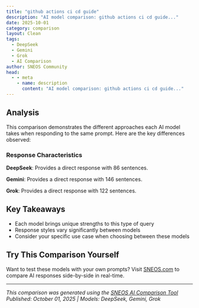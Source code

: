 ```yaml
---
title: "github actions ci cd guide"
description: "AI model comparison: github actions ci cd guide..."
date: 2025-10-01
category: comparison
layout: Clean
tags:
  - DeepSeek
  - Gemini
  - Grok
  - AI Comparison
author: SNEOS Community
head:
  - - meta
    - name: description
      content: "AI model comparison: github actions ci cd guide..."
---
```


<ChatComparison
  title="github actions ci cd guide"
  prompt="github actions ci cd guide"
  :responses='{
    "DeepSeek": "I\u0027ll provide you with a comprehensive guide to GitHub Actions CI/CD, covering everything from basics to advanced workflows.\n\n## What is GitHub Actions?\n\nGitHub Actions is a CI/CD platform that allows you to automate your build, test, and deployment pipeline directly from your GitHub repository.\n\n## Key Concepts\n\n- **Workflows**: Automated processes defined in YAML files\n- **Events**: Triggers that start workflows (push, pull request, etc.)\n- **Jobs**: Sets of steps that execute on the same runner\n- **Steps**: Individual tasks that run commands or actions\n- **Actions**: Reusable units of code\n- **Runners**: Servers that run your workflows\n\n## Basic Workflow Structure\n\n\u0060\u0060\u0060yaml\nname: CI Pipeline\n\non:\n  push:\n    branches: [ main, develop ]\n  pull_request:\n    branches: [ main ]\n\njobs:\n  build:\n    runs-on: ubuntu-latest\n    \n    steps:\n    - name: Checkout code\n      uses: actions/checkout@v4\n      \n    - name: Setup Node.js\n      uses: actions/setup-node@v4\n      with:\n        node-version: \u002718\u0027\n        \n    - name: Install dependencies\n      run: npm install\n      \n    - name: Run tests\n      run: npm test\n      \n    - name: Build project\n      run: npm run build\n\u0060\u0060\u0060\n\n## Common Workflow Examples\n\n### 1. Node.js Application\n\n\u0060\u0060\u0060yaml\nname: Node.js CI\n\non:\n  push:\n    branches: [ main ]\n  pull_request:\n    branches: [ main ]\n\njobs:\n  test:\n    runs-on: ubuntu-latest\n    \n    strategy:\n      matrix:\n        node-version: [16.x, 18.x, 20.x]\n    \n    steps:\n    - uses: actions/checkout@v4\n    - name: Use Node.js ${{ matrix.node-version }}\n      uses: actions/setup-node@v4\n      with:\n        node-version: ${{ matrix.node-version }}\n        cache: \u0027npm\u0027\n    - run: npm ci\n    - run: npm run build --if-present\n    - run: npm test\n    \n  deploy:\n    needs: test\n    runs-on: ubuntu-latest\n    if: github.ref == \u0027refs/heads/main\u0027\n    \n    steps:\n    - uses: actions/checkout@v4\n    - uses: actions/setup-node@v4\n      with:\n        node-version: \u002718\u0027\n    - run: npm ci\n    - run: npm run build\n    - name: Deploy to production\n      run: echo \u0022Deploying to production...\u0022\n\u0060\u0060\u0060\n\n### 2. Python Application\n\n\u0060\u0060\u0060yaml\nname: Python CI\n\non: [push, pull_request]\n\njobs:\n  test:\n    runs-on: ubuntu-latest\n    strategy:\n      matrix:\n        python-version: [\u00273.8\u0027, \u00273.9\u0027, \u00273.10\u0027, \u00273.11\u0027]\n    \n    steps:\n    - uses: actions/checkout@v4\n    - name: Set up Python ${{ matrix.python-version }}\n      uses: actions/setup-python@v4\n      with:\n        python-version: ${{ matrix.python-version }}\n        cache: \u0027pip\u0027\n    - name: Install dependencies\n      run: |\n        python -m pip install --upgrade pip\n        pip install -r requirements.txt\n        pip install pytest\n    - name: Run tests\n      run: pytest\n\u0060\u0060\u0060\n\n### 3. Docker Build and Push\n\n\u0060\u0060\u0060yaml\nname: Docker CI\n\non:\n  push:\n    branches: [ main ]\n    tags: [ \u0027v*\u0027 ]\n\njobs:\n  build:\n    runs-on: ubuntu-latest\n    \n    steps:\n    - uses: actions/checkout@v4\n    \n    - name: Build Docker image\n      run: docker build -t my-app:${{ github.sha }} .\n      \n    - name: Log in to Docker Hub\n      if: github.event_name != \u0027pull_request\u0027\n      uses: docker/login-action@v2\n      with:\n        username: ${{ secrets.DOCKER_USERNAME }}\n        password: ${{ secrets.DOCKER_PASSWORD }}\n        \n    - name: Push Docker image\n      if: github.event_name != \u0027pull_request\u0027\n      run: |\n        docker tag my-app:${{ github.sha }} ${{ secrets.DOCKER_USERNAME }}/my-app:latest\n        docker push ${{ secrets.DOCKER_USERNAME }}/my-app:latest\n\u0060\u0060\u0060\n\n## Advanced Features\n\n### 1. Matrix Builds\n\n\u0060\u0060\u0060yaml\njobs:\n  test:\n    runs-on: ${{ matrix.os }}\n    strategy:\n      matrix:\n        os: [ubuntu-latest, windows-latest, macos-latest]\n        node-version: [16.x, 18.x, 20.x]\n        exclude:\n          - os: windows-latest\n            node-version: 16.x\n\u0060\u0060\u0060\n\n### 2. Environment-specific Deployments\n\n\u0060\u0060\u0060yaml\ndeploy-staging:\n  runs-on: ubuntu-latest\n  environment: staging\n  steps:\n    - run: echo \u0022Deploying to staging...\u0022\n    \ndeploy-production:\n  runs-on: ubuntu-latest\n  environment: production\n  steps:\n    - run: echo \u0022Deploying to production...\u0022\n\u0060\u0060\u0060\n\n### 3. Caching for Faster Builds\n\n\u0060\u0060\u0060yaml\n- name: Cache node modules\n  uses: actions/cache@v3\n  with:\n    path: node_modules\n    key: ${{ runner.os }}-node-${{ hashFiles(\u0027**/package-lock.json\u0027) }}\n    restore-keys: |\n      ${{ runner.os }}-node-\n\u0060\u0060\u0060\n\n### 4. Conditional Steps\n\n\u0060\u0060\u0060yaml\nsteps:\n  - name: Deploy to staging\n    if: github.ref == \u0027refs/heads/develop\u0027\n    run: echo \u0022Deploying to staging\u0022\n    \n  - name: Deploy to production\n    if: github.ref == \u0027refs/heads/main\u0027 \u0026\u0026 github.event_name == \u0027push\u0027\n    run: echo \u0022Deploying to production\u0022\n\u0060\u0060\u0060\n\n## Best Practices\n\n### 1. Security\n\u0060\u0060\u0060yaml\n# Use secrets for sensitive data\n- name: Deploy\n  env:\n    API_KEY: ${{ secrets.API_KEY }}\n\u0060\u0060\u0060\n\n### 2. Efficient Workflows\n\u0060\u0060\u0060yaml\n# Use concurrency to prevent multiple runs\nconcurrency:\n  group: ${{ github.workflow }}-${{ github.ref }}\n  cancel-in-progress: true\n\u0060\u0060\u0060\n\n### 3. Reusable Workflows\n\n**Shared workflow (.github/workflows/deploy.yml):**\n\u0060\u0060\u0060yaml\nname: Reusable Deploy\n\non:\n  workflow_call:\n    inputs:\n      environment:\n        required: true\n        type: string\n\njobs:\n  deploy:\n    runs-on: ubuntu-latest\n    environment: ${{ inputs.environment }}\n    steps:\n      - run: echo \u0022Deploying to ${{ inputs.environment }}\u0022\n\u0060\u0060\u0060\n\n**Calling workflow:**\n\u0060\u0060\u0060yaml\njobs:\n  call-deploy:\n    uses: ./.github/workflows/deploy.yml\n    with:\n      environment: \u0027production\u0027\n\u0060\u0060\u0060\n\n## Complete Example: Full CI/CD Pipeline\n\n\u0060\u0060\u0060yaml\nname: Full CI/CD Pipeline\n\non:\n  push:\n    branches: [ main, develop ]\n  pull_request:\n    branches: [ main ]\n\nenv:\n  NODE_VERSION: \u002718\u0027\n\njobs:\n  lint:\n    runs-on: ubuntu-latest\n    steps:\n    - uses: actions/checkout@v4\n    - uses: actions/setup-node@v4\n      with:\n        node-version: ${{ env.NODE_VERSION }}\n    - run: npm ci\n    - run: npm run lint\n\n  test:\n    runs-on: ubuntu-latest\n    needs: lint\n    steps:\n    - uses: actions/checkout@v4\n    - uses: actions/setup-node@v4\n      with:\n        node-version: ${{ env.NODE_VERSION }}\n    - run: npm ci\n    - run: npm test -- --coverage\n    - uses: codecov/codecov-action@v3\n\n  build:\n    runs-on: ubuntu-latest\n    needs: test\n    steps:\n    - uses: actions/checkout@v4\n    - uses: actions/setup-node@v4\n      with:\n        node-version: ${{ env.NODE_VERSION }}\n    - run: npm ci\n    - run: npm run build\n    - uses: actions/upload-artifact@v3\n      with:\n        name: build-artifacts\n        path: dist/\n\n  deploy-staging:\n    runs-on: ubuntu-latest\n    needs: build\n    if: github.ref == \u0027refs/heads/develop\u0027\n    environment: staging\n    steps:\n    - uses: actions/download-artifact@v3\n      with:\n        name: build-artifacts\n    - run: echo \u0022Deploying to staging...\u0022\n\n  deploy-production:\n    runs-on: ubuntu-latest\n    needs: build\n    if: github.ref == \u0027refs/heads/main\u0027\n    environment: production\n    steps:\n    - uses: actions/download-artifact@v3\n      with:\n        name: build-artifacts\n    - run: echo \u0022Deploying to production...\u0022\n\u0060\u0060\u0060\n\n## Setting Up Secrets\n\n1. Go to your repository settings\n2. Click on \u0022Secrets and variables\u0022 \u003E \u0022Actions\u0022\n3. Add secrets like:\n   - \u0060DOCKER",
    "Gemini": "## GitHub Actions CI/CD Guide: A Comprehensive Overview\n\nThis guide provides a comprehensive overview of using GitHub Actions for Continuous Integration and Continuous Deployment (CI/CD). We\u0027ll cover the fundamentals, create a basic workflow, and explore more advanced concepts.\n\n**What are GitHub Actions?**\n\nGitHub Actions is a powerful platform built directly into GitHub that allows you to automate tasks within your software development workflow. You can use it for:\n\n* **Continuous Integration (CI):** Automatically build, test, and validate code changes.\n* **Continuous Delivery (CD):** Automatically deploy code changes to various environments.\n* **Automation:** Automate other tasks like issue triaging, dependency updates, and more.\n\n**Key Concepts:**\n\n* **Workflow:** A configurable automated process that you define as YAML files in your repository.  Workflows are defined under the \u0060.github/workflows\u0060 directory.\n* **Event:** A specific activity in a repository that triggers a workflow, such as a \u0060push\u0060, \u0060pull_request\u0060, or scheduled event (cron).\n* **Job:** A set of steps that run on the same runner. Jobs are executed in parallel by default.\n* **Step:** An individual task within a job. It can be executing a shell command, running an Action, or uploading/downloading artifacts.\n* **Action:** A reusable component that performs a specific task.  Actions can be created by GitHub, the community, or you. They are generally written in JavaScript or Docker.\n* **Runner:** A server that runs your workflows. GitHub provides hosted runners (Linux, macOS, Windows), or you can use self-hosted runners for more control and customization.\n* **Secrets:** Sensitive information like API keys, passwords, and tokens that you need to access from your workflows. Store them securely in GitHub repository settings.\n* **Artifacts:** Files generated during a workflow run that you can store and share, such as build outputs or test reports.\n\n**Basic Workflow Structure (YAML File):**\n\n\u0060\u0060\u0060yaml\nname: My CI/CD Workflow  # Workflow Name (Descriptive)\n\non:  # Triggers for the workflow\n  push:\n    branches: [ main ]  # Trigger on push events to the \u0027main\u0027 branch\n  pull_request:\n    branches: [ main ]  # Trigger on pull requests targeting the \u0027main\u0027 branch\n\njobs:\n  build:  # Job Name\n    runs-on: ubuntu-latest  # Runner environment (Operating System)\n\n    steps:\n      - name: Checkout code  # Step Name\n        uses: actions/checkout@v3  # Use the \u0027checkout\u0027 action to get the code\n\n      - name: Set up Python 3.9\n        uses: actions/setup-python@v4\n        with:\n          python-version: 3.9\n\n      - name: Install dependencies\n        run: |\n          python -m pip install --upgrade pip\n          pip install -r requirements.txt  # Assuming a \u0027requirements.txt\u0027 file\n\n      - name: Run tests\n        run: python -m pytest  # Assuming pytest is used for testing\n\n  deploy: # Deploy Job (runs only if the build job succeeds)\n    needs: build #  Specifies that this job will not start until the job called build completes successfully.\n    runs-on: ubuntu-latest\n    steps:\n      - name: Deploy to production\n        run: echo \u0022Deploying to production...\u0022\n\u0060\u0060\u0060\n\n**Explanation of the Basic Workflow:**\n\n1. **\u0060name:\u0060**:  Defines a human-readable name for your workflow.\n2. **\u0060on:\u0060**:  Specifies when the workflow should be triggered.\n    * \u0060push:\u0060 Triggers the workflow when code is pushed.\n    * \u0060pull_request:\u0060 Triggers the workflow when a pull request is created or updated.\n    * \u0060branches:\u0060 Restricts the triggering to specific branches (e.g., \u0060main\u0060).\n3. **\u0060jobs:\u0060**:  Contains one or more jobs that define the workflow\u0027s actions.\n    * **\u0060build:\u0060**: This job builds and tests the code.\n        * \u0060runs-on:\u0060 Specifies the type of runner to use (e.g., \u0060ubuntu-latest\u0060).\n        * **\u0060steps:\u0060**:  A sequence of tasks within the job.\n            * \u0060name:\u0060  A descriptive name for the step.\n            * \u0060uses:\u0060  References a pre-built Action (e.g., \u0060actions/checkout@v3\u0060).\n            * \u0060run:\u0060  Executes a shell command.\n    * **\u0060deploy:\u0060**: This job (optionally) deploys the code if the build job is successful.\n        * \u0060needs: build\u0060  This job depends on the \u0060build\u0060 job and will only run if the \u0060build\u0060 job completes successfully.\n\n**Creating Your First Workflow:**\n\n1. **Create a \u0060.github/workflows\u0060 directory** in your repository\u0027s root.\n2. **Create a YAML file** inside the directory (e.g., \u0060main.yml\u0060).\n3. **Paste the basic workflow code** into the YAML file.\n4. **Customize the workflow** to match your project\u0027s needs (e.g., adjust the Python version, testing commands, etc.).\n5. **Commit and push** the changes to your repository.\n\nNow, whenever you push to the \u0060main\u0060 branch or create a pull request targeting the \u0060main\u0060 branch, the workflow will run. You can view the workflow execution in the \u0022Actions\u0022 tab of your GitHub repository.\n\n**Beyond the Basics: Advanced Concepts**\n\n* **Environment Variables:**\n    * Access environment variables using \u0060 ${{ env.VARIABLE_NAME }}\u0060.\n    * Define environment variables at the workflow, job, or step level.\n* **Secrets Management:**\n    * Store sensitive data (API keys, passwords) as secrets in your repository settings.\n    * Access secrets in your workflows using \u0060 ${{ secrets.SECRET_NAME }}\u0060. **Never hardcode secrets in your workflow files!**\n* **Caching Dependencies:**\n    * Use the \u0060actions/cache@v3\u0060 action to cache dependencies (e.g., Python packages, Node.js modules) between workflow runs, speeding up execution.\n\n    \u0060\u0060\u0060yaml\n    - name: Cache pip dependencies\n      uses: actions/cache@v3\n      with:\n        path: ~/.cache/pip\n        key: ${{ runner.os }}-pip-${{ hashFiles(\u0027**/requirements.txt\u0027) }}\n        restore-keys: |\n          ${{ runner.os }}-pip-\n    \u0060\u0060\u0060\n\n* **Matrix Builds:**\n    * Run the same job with different configurations (e.g., different Python versions, operating systems).\n\n    \u0060\u0060\u0060yaml\n    jobs:\n      build:\n        runs-on: ubuntu-latest\n        strategy:\n          matrix:\n            python-version: [3.7, 3.8, 3.9]\n        steps:\n          - name: Checkout code\n            uses: actions/checkout@v3\n          - name: Set up Python ${{ matrix.python-version }}\n            uses: actions/setup-python@v4\n            with:\n              python-version: ${{ matrix.python-version }}\n          - name: Install dependencies\n            run: |\n              python -m pip install --upgrade pip\n              pip install -r requirements.txt\n          - name: Run tests\n            run: python -m pytest\n    \u0060\u0060\u0060\n\n* **Workflow Status Badges:**\n    * Add a badge to your README to display the current status of your workflow.\n    * The badge URL can be found in the Actions tab of your repository.\n\n    \u0060\u0060\u0060markdown\n    [![Build Status](https://github.com/\u003Cyour_username\u003E/\u003Cyour_repository\u003E/actions/workflows/\u003Cyour_workflow_file\u003E.yml/badge.svg)](https://github.com/\u003Cyour_username\u003E/\u003Cyour_repository\u003E/actions/workflows/\u003Cyour_workflow_file\u003E.yml)\n    \u0060\u0060\u0060\n\n* **Conditional Execution:**\n    * Use \u0060if:\u0060 statements to conditionally execute steps or jobs based on certain conditions.\n\n    \u0060\u0060\u0060yaml\n    - name: Deploy to production\n      if: github.ref == \u0027refs/heads/main\u0027 # Deploy only when pushing to main\n      run: echo \u0022Deploying to production...\u0022\n    \u0060\u0060\u0060\n\n* **Using Docker in Workflows:**\n\n  \u0060\u0060\u0060yaml\n  jobs:\n    build:\n      runs-on: ubuntu-latest\n      container:\n        image: node:16  # Use a Node.js 16 Docker image\n      steps:\n        - name: Checkout code\n          uses: actions/checkout@v3\n        - name: Install dependencies\n          run: npm install\n        - name: Run tests\n          run: npm test\n  \u0060\u0060\u0060\n\n* **Continuous Deployment (CD) Examples:**\n\n    * **Deploy to AWS S3:**  Use the \u0060aws-actions/configure-aws-credentials@v3\u0060 and \u0060aws-actions/s3-sync@v3\u0060 actions.\n\n    \u0060\u0060\u0060yaml\n    - name: Configure AWS Credentials\n      uses: aws-actions/configure-aws-credentials@v3\n      with:\n        aws-access-key-id: ${{ secrets.AWS_ACCESS_KEY_ID }}\n        aws-secret-access-key: ${{ secrets.AWS_SECRET_ACCESS_KEY }}\n        aws-region: us-east-1\n\n    - name: Deploy to S3 bucket\n      uses: aws-actions/s3-sync@v3\n      with:\n        args: --acl public-read --delete\n        bucket: my-s3-bucket\n        local-dir: ./dist\n    \u0060\u0060\u0060\n\n    * **Deploy to Heroku:**  Use the \u0060heroku/action-heroku-deploy@v2\u0060 action.\n\n    \u0060\u0060\u0060yaml\n    - name: Deploy to Heroku\n      uses: heroku/action-heroku-deploy@v2\n      with:\n        heroku_api_key: ${{ secrets.HEROKU_API_KEY }}\n        heroku_app_name: your-heroku-app-name\n        heroku_email: your@email.com\n        usedocker: true  # Deploy with Docker if you have a Dockerfile\n    \u0060\u0060\u0060\n\n**Best Practices:**\n\n* **Use existing Actions:** Leverage pre-built Actions from the GitHub Marketplace or create your own reusable Actions.\n* **Secure secrets:** Store sensitive information securely using GitHub Secrets.\n* **Keep workflows DRY:** Avoid repeating code by creating reusable Actions or workflow templates.\n* **Test your workflows:** Manually trigger workflows and review the logs to ensure they are working correctly.\n* **Monitor workflow performance:** Track the execution time of your workflows and optimize them for speed.\n* **Use linters and formatters:**  Integrate linters and formatters into your workflow to enforce code style and prevent errors.\n* **Implement proper error handling:**  Use \u0060try...catch\u0060 blocks or \u0060set-output\u0060 to handle errors gracefully and provide informative messages.\n\n**Troubleshooting Tips:**\n\n* **Review workflow logs:** The workflow logs provide detailed information about each step\u0027s execution.\n* **Use \u0060set -x\u0060 for debugging:**  Add \u0060set -x\u0060 to your \u0060run\u0060 commands to print each command before it\u0027s executed, helping you identify errors.\n* **Check the GitHub Actions documentation:** The official documentation provides comprehensive information about all features and options.\n* **Search for solutions online:**  Many developers have encountered similar issues, so searching online forums and communities can often provide solutions.\n\n**Resources:**\n\n* **GitHub Actions Documentation:** [https://docs.github.com/en/actions](https://docs.github.com/en/actions)\n* **GitHub Marketplace:** [https://github.com/marketplace?type=actions](https://github.com/marketplace?type=actions)\n* **GitHub Actions Community Forum:** [https://github.community/c/github-actions/6](https://github.community/c/github-actions/6)\n\nThis guide provides a solid foundation for using GitHub Actions for CI/CD.  Start with a basic workflow and gradually incorporate more advanced features as your project evolves. Remember to consult the documentation and community resources for help along the way. Good luck!\n",
    "Grok": "### GitHub Actions CI/CD Guide\n\nGitHub Actions is a powerful tool for automating workflows directly in your GitHub repository. It enables Continuous Integration (CI) and Continuous Deployment (CD) by allowing you to build, test, and deploy your code with custom workflows. This guide will walk you through the process of setting up CI/CD using GitHub Actions.\n\n---\n\n## Table of Contents\n1. **What is GitHub Actions?**\n2. **Key Concepts of GitHub Actions**\n3. **Setting Up a Basic CI Workflow**\n4. **Setting Up a CD Workflow**\n5. **Advanced CI/CD Features**\n6. **Best Practices for GitHub Actions**\n7. **Common Use Cases**\n8. **Troubleshooting and Debugging**\n\n---\n\n## 1. What is GitHub Actions?\nGitHub Actions is a CI/CD platform integrated with GitHub that allows you to automate workflows for your projects. You can use it to:\n- Build and test your code on every commit or pull request (CI).\n- Deploy your application to various environments (CD).\n- Automate repetitive tasks like issue triaging, linting, or running scripts.\n\n## 2. Key Concepts of GitHub Actions\n- **Workflow**: A configurable automated process defined in a YAML file.\n- **Event**: Triggers a workflow (e.g., \u0060push\u0060, \u0060pull_request\u0060, \u0060schedule\u0060).\n- **Job**: A set of steps executed on a runner.\n- **Step**: An individual task in a job (e.g., running a command or using an action).\n- **Action**: A reusable unit of code (e.g., checking out code, running tests).\n- **Runner**: A virtual machine or environment where jobs are executed (GitHub-hosted or self-hosted).\n\nWorkflow files are stored in the \u0060.github/workflows/\u0060 directory of your repository.\n\n---\n\n## 3. Setting Up a Basic CI Workflow\nA CI workflow typically builds and tests your code whenever there\u0027s a push or pull request.\n\n### Step 1: Create a Workflow File\n1. In your repository, create a folder named \u0060.github/workflows/\u0060.\n2. Inside it, create a file named \u0060ci.yml\u0060 (or any name you prefer).\n3. Add the following content to \u0060ci.yml\u0060:\n\n\u0060\u0060\u0060yaml\nname: CI Pipeline\n\non:\n  push:\n    branches: [ main, develop ]\n  pull_request:\n    branches: [ main, develop ]\n\njobs:\n  build-and-test:\n    runs-on: ubuntu-latest\n    steps:\n      # Step 1: Checkout the code\n      - name: Checkout code\n        uses: actions/checkout@v3\n\n      # Step 2: Set up the environment (e.g., Node.js)\n      - name: Set up Node.js\n        uses: actions/setup-node@v3\n        with:\n          node-version: \u002716\u0027\n          cache: \u0027npm\u0027\n\n      # Step 3: Install dependencies\n      - name: Install dependencies\n        run: npm install\n\n      # Step 4: Run tests\n      - name: Run tests\n        run: npm test\n\u0060\u0060\u0060\n\n### Step 2: Explanation of the Workflow\n- **\u0060name\u0060**: Name of the workflow (optional).\n- **\u0060on\u0060**: Specifies the events that trigger the workflow (\u0060push\u0060 and \u0060pull_request\u0060).\n- **\u0060jobs\u0060**: Defines the tasks to run. Here, we have one job called \u0060build-and-test\u0060.\n- **\u0060runs-on\u0060**: Specifies the runner (e.g., \u0060ubuntu-latest\u0060 for a GitHub-hosted runner).\n- **\u0060steps\u0060**: Each step performs a specific task, like checking out code or running tests.\n- **\u0060uses\u0060**: Refers to a pre-built action from the GitHub Marketplace or a specific repository.\n- **\u0060run\u0060**: Executes a shell command.\n\n### Step 3: Commit and Push\nCommit and push the workflow file to your repository. GitHub Actions will automatically run the workflow on the specified events.\n\n### Step 4: View Workflow Runs\nGo to the \u0022Actions\u0022 tab in your GitHub repository to see the workflow runs, logs, and status.\n\n---\n\n## 4. Setting Up a CD Workflow\nA CD workflow automates deployment to an environment (e.g., AWS, Azure, Heroku) after a successful CI build.\n\n### Example: Deploy to AWS S3\nBelow is an example of a CD workflow that deploys a static website to AWS S3 after a successful build.\n\n#### Step 1: Add Secrets\nStore sensitive information like AWS credentials in GitHub Secrets:\n1. Go to your repository \u003E **Settings** \u003E **Secrets and variables** \u003E **Actions**.\n2. Add the following secrets:\n   - \u0060AWS_ACCESS_KEY_ID\u0060\n   - \u0060AWS_SECRET_ACCESS_KEY\u0060\n   - \u0060AWS_REGION\u0060\n   - \u0060S3_BUCKET_NAME\u0060\n\n#### Step 2: Create a CD Workflow\nAdd the following content to \u0060.github/workflows/cd.yml\u0060:\n\n\u0060\u0060\u0060yaml\nname: CD Pipeline\n\non:\n  push:\n    branches: [ main ]\n\njobs:\n  deploy:\n    runs-on: ubuntu-latest\n    steps:\n      # Step 1: Checkout the code\n      - name: Checkout code\n        uses: actions/checkout@v3\n\n      # Step 2: Set up Node.js (if needed)\n      - name: Set up Node.js\n        uses: actions/setup-node@v3\n        with:\n          node-version: \u002716\u0027\n          cache: \u0027npm\u0027\n\n      # Step 3: Build the project\n      - name: Build\n        run: |\n          npm install\n          npm run build\n\n      # Step 4: Configure AWS credentials\n      - name: Configure AWS Credentials\n        uses: aws-actions/configure-aws-credentials@v1\n        with:\n          aws-access-key-id: ${{ secrets.AWS_ACCESS_KEY_ID }}\n          aws-secret-access-key: ${{ secrets.AWS_SECRET_ACCESS_KEY }}\n          aws-region: ${{ secrets.AWS_REGION }}\n\n      # Step 5: Deploy to S3\n      - name: Deploy to S3\n        run: aws s3 sync ./dist/ s3://${{ secrets.S3_BUCKET_NAME }}/ --delete\n\u0060\u0060\u0060\n\n#### Explanation:\n- The workflow triggers only on pushes to the \u0060main\u0060 branch.\n- It builds the project and deploys the contents of the \u0060dist\u0060 folder to an S3 bucket.\n- Secrets are accessed using \u0060${{ secrets.SECRET_NAME }}\u0060.\n\n#### Step 3: Commit and Push\nPush the \u0060cd.yml\u0060 file to your repository. The deployment will run automatically on a push to the \u0060main\u0060 branch.\n\n---\n\n## 5. Advanced CI/CD Features\n- **Matrix Testing**: Test your code across multiple environments or versions.\n  \u0060\u0060\u0060yaml\n  jobs:\n    test:\n      runs-on: ubuntu-latest\n      strategy:\n        matrix:\n          node-version: [12, 14, 16]\n      steps:\n        - uses: actions/setup-node@v3\n          with:\n            node-version: ${{ matrix.node-version }}\n        - run: npm install\n        - run: npm test\n  \u0060\u0060\u0060\n\n- **Artifacts**: Store build outputs (e.g., compiled files) for later use.\n  \u0060\u0060\u0060yaml\n  - name: Upload build artifact\n    uses: actions/upload-artifact@v3\n    with:\n      name: build-files\n      path: ./dist\n  \u0060\u0060\u0060\n\n- **Caching**: Cache dependencies to speed up builds.\n  \u0060\u0060\u0060yaml\n  - name: Cache dependencies\n    uses: actions/cache@v3\n    with:\n      path: ~/.npm\n      key: ${{ runner.os }}-node-${{ hashFiles(\u0027**/package-lock.json\u0027) }}\n  \u0060\u0060\u0060\n\n- **Conditional Jobs**: Run jobs only under specific conditions.\n  \u0060\u0060\u0060yaml\n  jobs:\n    deploy:\n      if: github.ref == \u0027refs/heads/main\u0027\n      runs-on: ubuntu-latest\n      steps:\n        - run: echo \u0022Deploying...\u0022\n  \u0060\u0060\u0060\n\n---\n\n## 6. Best Practices for GitHub Actions\n- **Separate CI and CD Workflows**: Use different workflows for CI (testing) and CD (deployment).\n- **Use Secrets for Sensitive Data**: Never hardcode credentials in workflow files.\n- **Optimize Workflow Performance**: Cache dependencies and use artifacts to avoid redundant work.\n- **Limit Workflow Triggers**: Restrict workflows to specific branches or events to avoid unnecessary runs.\n- **Test Workflows Locally**: Use tools like \u0060act\u0060 to test workflows on your local machine before pushing.\n- **Monitor Workflow Runs**: Regularly check the \u0022Actions\u0022 tab for failed runs or performance bottlenecks.\n\n---\n\n## 7. Common Use Cases\n- **Node.js Projects**: Build, test with Jest, and deploy to Heroku or AWS.\n- **Python Projects**: Run tests with \u0060pytest\u0060 and deploy to AWS Lambda.\n- **Static Websites**: Build with Hugo or Gatsby and deploy to GitHub Pages or S3.\n- **Docker**: Build and push Docker images to Docker Hub or GitHub Container Registry.\n  \u0060\u0060\u0060yaml\n  - name: Build and push Docker image\n    uses: docker/build-push-action@v3\n    with:\n      push: true\n      tags: user/app:latest\n  \u0060\u0060\u0060\n\n---\n\n## 8. Troubleshooting and Debugging\n- **Check Logs**: Detailed logs for each step are available in the \u0022Actions\u0022 tab.\n- **Use \u0060act\u0060 for Local Testing**: Run \u0060act\u0060 (a local GitHub Actions runner) to test workflows locally.\n- **Verbose Output**: Add \u0060DEBUG\u0060 environment variables to actions for more detailed logs.\n  \u0060\u0060\u0060yaml\n  env:\n    DEBUG: \u0027*\u0027\n  \u0060\u0060\u0060\n\n- **Common Issues**:\n  - **Permission Denied**: Ensure secrets and permissions are set correctly.\n  - **Workflow Not Triggering**: Check the \u0060on\u0060 event and branch names.\n  - **Out of Minutes**: GitHub Actions has a usage limit for free plans; monitor usage in the \u0022Billing\u0022 section.\n\n---\n\n## Conclusion\nGitHub Actions is a versatile tool for automating CI/CD pipelines. By creating simple workflows, you can automate testing, building, and deploying your applications. Start with basic workflows and"
  }'
  published-date="19:49"
/>

## Analysis

This comparison demonstrates the different approaches each AI model takes when responding to the same prompt. Here are the key differences observed:

### Response Characteristics

**DeepSeek**: Provides a direct response with 86 sentences. 

**Gemini**: Provides a direct response with 146 sentences. 

**Grok**: Provides a direct response with 122 sentences. 

## Key Takeaways

- Each model brings unique strengths to this type of query
- Response styles vary significantly between models
- Consider your specific use case when choosing between these models

## Try This Comparison Yourself

Want to test these models with your own prompts? Visit [SNEOS.com](https://sneos.com) to compare AI responses side-by-side in real-time.

---

*This comparison was generated using the [SNEOS AI Comparison Tool](https://sneos.com)*
*Published: October 01, 2025 | Models: DeepSeek, Gemini, Grok*
